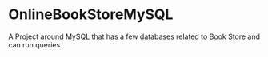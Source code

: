 # OnlineBookStoreMySQL
A Project around MySQL that has a few databases related to Book Store and can run queries
